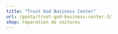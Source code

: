 ```yaml
---
title: "Trust God Business Center"
url: /ganta/trust-god-business-center-3/
shop: réparation de voitures
---
```

